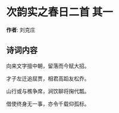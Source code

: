 # 次韵实之春日二首  其一

**作者**: 刘克庄

## 诗词内容

向来文字擅中朝，留落而今赋大招。

才子左迁追屈贾，相君高蹈友松乔。

山行或与樵争席，涧饮聊将掬代瓢。

借使终身无一事，亦令千载仰孤标。

